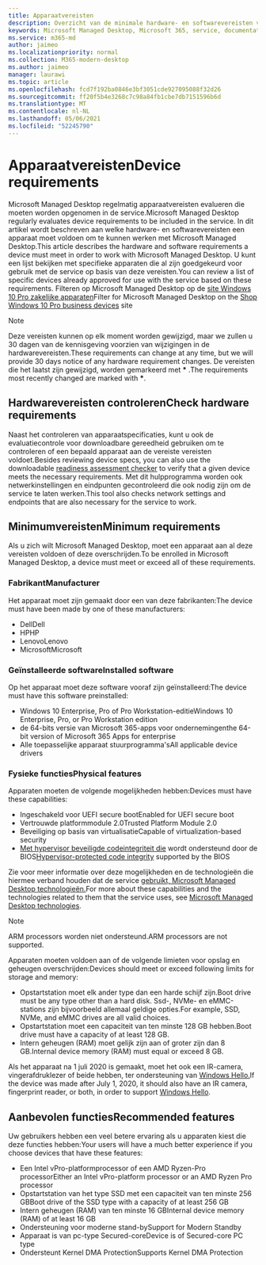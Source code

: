 ```yaml
---
title: Apparaatvereisten
description: Overzicht van de minimale hardware- en softwarevereisten voor apparaten om met apparaten te Microsoft Managed Desktop
keywords: Microsoft Managed Desktop, Microsoft 365, service, documentatie
ms.service: m365-md
author: jaimeo
ms.localizationpriority: normal
ms.collection: M365-modern-desktop
ms.author: jaimeo
manager: laurawi
ms.topic: article
ms.openlocfilehash: fcd7f192ba0846e3bf3051cde927095088f32d26
ms.sourcegitcommit: ff20f5b4e3268c7c98a84fb1cbe7db7151596b6d
ms.translationtype: MT
ms.contentlocale: nl-NL
ms.lasthandoff: 05/06/2021
ms.locfileid: "52245790"
---
```

# <a name="device-requirements"></a><span data-ttu-id="2654a-104">Apparaatvereisten</span><span class="sxs-lookup"><span data-stu-id="2654a-104">Device requirements</span></span>

<span data-ttu-id="2654a-105">Microsoft Managed Desktop regelmatig apparaatvereisten evalueren die moeten worden opgenomen in de service.</span><span class="sxs-lookup"><span data-stu-id="2654a-105">Microsoft Managed Desktop regularly evaluates device requirements to be included in the service.</span></span> <span data-ttu-id="2654a-106">In dit artikel wordt beschreven aan welke hardware- en softwarevereisten een apparaat moet voldoen om te kunnen werken met Microsoft Managed Desktop.</span><span class="sxs-lookup"><span data-stu-id="2654a-106">This article describes the hardware and software requirements a device must meet in order to work with Microsoft Managed Desktop.</span></span> <span data-ttu-id="2654a-107">U kunt een lijst bekijken met specifieke apparaten die al zijn goedgekeurd voor gebruik met de service op basis van deze vereisten.</span><span class="sxs-lookup"><span data-stu-id="2654a-107">You can review a list of specific devices already approved for use with the service based on these requirements.</span></span> <span data-ttu-id="2654a-108">Filteren op Microsoft Managed Desktop op de [site Windows 10 Pro zakelijke apparaten](https://www.microsoft.com/windowsforbusiness/view-all-devices)</span><span class="sxs-lookup"><span data-stu-id="2654a-108">Filter for Microsoft Managed Desktop on the [Shop Windows 10 Pro business devices](https://www.microsoft.com/windowsforbusiness/view-all-devices) site</span></span>

> [!NOTE]
> <span data-ttu-id="2654a-109">Deze vereisten kunnen op elk moment worden gewijzigd, maar we zullen u 30 dagen van de kennisgeving voorzien van wijzigingen in de hardwarevereisten.</span><span class="sxs-lookup"><span data-stu-id="2654a-109">These requirements can change at any time, but we will provide 30 days notice of any hardware requirement changes.</span></span> <span data-ttu-id="2654a-110">De vereisten die het laatst zijn gewijzigd, worden gemarkeerd met **\*** .</span><span class="sxs-lookup"><span data-stu-id="2654a-110">The requirements most recently changed are marked with **\***.</span></span> 

## <a name="check-hardware-requirements"></a><span data-ttu-id="2654a-111">Hardwarevereisten controleren</span><span class="sxs-lookup"><span data-stu-id="2654a-111">Check hardware requirements</span></span>

<span data-ttu-id="2654a-112">Naast het controleren van apparaatspecificaties, [](../get-ready/readiness-assessment-downloadable.md) kunt u ook de evaluatiecontrole voor downloadbare gereedheid gebruiken om te controleren of een bepaald apparaat aan de vereiste vereisten voldoet.</span><span class="sxs-lookup"><span data-stu-id="2654a-112">Besides reviewing device specs, you can also use the downloadable [readiness assessment checker](../get-ready/readiness-assessment-downloadable.md) to verify that a given device meets the necessary requirements.</span></span> <span data-ttu-id="2654a-113">Met dit hulpprogramma worden ook netwerkinstellingen en eindpunten gecontroleerd die ook nodig zijn om de service te laten werken.</span><span class="sxs-lookup"><span data-stu-id="2654a-113">This tool also checks network settings and endpoints that are also necessary for the service to work.</span></span>

## <a name="minimum-requirements"></a><span data-ttu-id="2654a-114">Minimumvereisten</span><span class="sxs-lookup"><span data-stu-id="2654a-114">Minimum requirements</span></span>

<span data-ttu-id="2654a-115">Als u zich wilt Microsoft Managed Desktop, moet een apparaat aan al deze vereisten voldoen of deze overschrijden.</span><span class="sxs-lookup"><span data-stu-id="2654a-115">To be enrolled in Microsoft Managed Desktop, a device must meet or exceed all of these requirements.</span></span>

### <a name="manufacturer"></a><span data-ttu-id="2654a-116">Fabrikant</span><span class="sxs-lookup"><span data-stu-id="2654a-116">Manufacturer</span></span>

<span data-ttu-id="2654a-117">Het apparaat moet zijn gemaakt door een van deze fabrikanten:</span><span class="sxs-lookup"><span data-stu-id="2654a-117">The device must have been made by one of these manufacturers:</span></span>

- <span data-ttu-id="2654a-118">Dell</span><span class="sxs-lookup"><span data-stu-id="2654a-118">Dell</span></span>
- <span data-ttu-id="2654a-119">HP</span><span class="sxs-lookup"><span data-stu-id="2654a-119">HP</span></span>
- <span data-ttu-id="2654a-120">Lenovo</span><span class="sxs-lookup"><span data-stu-id="2654a-120">Lenovo</span></span>
- <span data-ttu-id="2654a-121">Microsoft</span><span class="sxs-lookup"><span data-stu-id="2654a-121">Microsoft</span></span>


### <a name="installed-software"></a><span data-ttu-id="2654a-122">Geïnstalleerde software</span><span class="sxs-lookup"><span data-stu-id="2654a-122">Installed software</span></span>

<span data-ttu-id="2654a-123">Op het apparaat moet deze software vooraf zijn geïnstalleerd:</span><span class="sxs-lookup"><span data-stu-id="2654a-123">The device must have this software preinstalled:</span></span>

- <span data-ttu-id="2654a-124">Windows 10 Enterprise, Pro of Pro Workstation-editie</span><span class="sxs-lookup"><span data-stu-id="2654a-124">Windows 10 Enterprise, Pro, or Pro Workstation edition</span></span>
- <span data-ttu-id="2654a-125">de 64-bits versie van Microsoft 365-apps voor ondernemingen</span><span class="sxs-lookup"><span data-stu-id="2654a-125">the 64-bit version of Microsoft 365 Apps for enterprise</span></span> 
- <span data-ttu-id="2654a-126">Alle toepasselijke apparaat stuurprogramma's</span><span class="sxs-lookup"><span data-stu-id="2654a-126">All applicable device drivers</span></span>


### <a name="physical-features"></a><span data-ttu-id="2654a-127">Fysieke functies</span><span class="sxs-lookup"><span data-stu-id="2654a-127">Physical features</span></span>

<span data-ttu-id="2654a-128">Apparaten moeten de volgende mogelijkheden hebben:</span><span class="sxs-lookup"><span data-stu-id="2654a-128">Devices must have these capabilities:</span></span>

- <span data-ttu-id="2654a-129">Ingeschakeld voor UEFI secure boot</span><span class="sxs-lookup"><span data-stu-id="2654a-129">Enabled for UEFI secure boot</span></span> 
- <span data-ttu-id="2654a-130">Vertrouwde platformmodule 2.0</span><span class="sxs-lookup"><span data-stu-id="2654a-130">Trusted Platform Module 2.0</span></span> 
- <span data-ttu-id="2654a-131">Beveiliging op basis van virtualisatie</span><span class="sxs-lookup"><span data-stu-id="2654a-131">Capable of virtualization-based security</span></span> 
- <span data-ttu-id="2654a-132">[Met hypervisor beveiligde codeintegriteit die](/windows-hardware/drivers/bringup/device-guard-and-credential-guard) wordt ondersteund door de BIOS</span><span class="sxs-lookup"><span data-stu-id="2654a-132">[Hypervisor-protected code integrity](/windows-hardware/drivers/bringup/device-guard-and-credential-guard) supported by the BIOS</span></span>

<span data-ttu-id="2654a-133">Zie voor meer informatie over deze mogelijkheden en de technologieën die hiermee verband houden dat de service [gebruikt, Microsoft Managed Desktop technologieën.](../intro/technologies.md)</span><span class="sxs-lookup"><span data-stu-id="2654a-133">For more about these capabilities and the technologies related to them that the service uses, see [Microsoft Managed Desktop technologies](../intro/technologies.md).</span></span>

> [!NOTE]
> <span data-ttu-id="2654a-134">ARM processors worden niet ondersteund.</span><span class="sxs-lookup"><span data-stu-id="2654a-134">ARM processors are not supported.</span></span>

<span data-ttu-id="2654a-135">Apparaten moeten voldoen aan of de volgende limieten voor opslag en geheugen overschrijden:</span><span class="sxs-lookup"><span data-stu-id="2654a-135">Devices should meet or exceed following limits for storage and memory:</span></span>

- <span data-ttu-id="2654a-136">Opstartstation moet elk ander type dan een harde schijf zijn.</span><span class="sxs-lookup"><span data-stu-id="2654a-136">Boot drive must be any type other than a hard disk.</span></span> <span data-ttu-id="2654a-137">Ssd-, NVMe- en eMMC-stations zijn bijvoorbeeld allemaal geldige opties.</span><span class="sxs-lookup"><span data-stu-id="2654a-137">For example, SSD, NVMe, and eMMC drives are all valid choices.</span></span>
- <span data-ttu-id="2654a-138">Opstartstation moet een capaciteit van ten minste 128 GB hebben.</span><span class="sxs-lookup"><span data-stu-id="2654a-138">Boot drive must have a capacity of at least 128 GB.</span></span>
- <span data-ttu-id="2654a-139">Intern geheugen (RAM) moet gelijk zijn aan of groter zijn dan 8 GB.</span><span class="sxs-lookup"><span data-stu-id="2654a-139">Internal device memory (RAM) must equal or exceed 8 GB.</span></span>

<span data-ttu-id="2654a-140">Als het apparaat na 1 juli 2020 is gemaakt, moet het ook een IR-camera, vingerafdruklezer of beide hebben, ter ondersteuning van [Windows Hello.](/windows-hardware/design/device-experiences/windows-hello-enhanced-sign-in-security)</span><span class="sxs-lookup"><span data-stu-id="2654a-140">If the device was made after July 1, 2020, it should also have an IR camera, fingerprint reader, or both, in order to support [Windows Hello](/windows-hardware/design/device-experiences/windows-hello-enhanced-sign-in-security).</span></span>

## <a name="recommended-features"></a><span data-ttu-id="2654a-141">Aanbevolen functies</span><span class="sxs-lookup"><span data-stu-id="2654a-141">Recommended features</span></span>

<span data-ttu-id="2654a-142">Uw gebruikers hebben een veel betere ervaring als u apparaten kiest die deze functies hebben:</span><span class="sxs-lookup"><span data-stu-id="2654a-142">Your users will have a much better experience if you choose devices that have these features:</span></span>

- <span data-ttu-id="2654a-143">Een Intel vPro-platformprocessor of een AMD Ryzen-Pro processor</span><span class="sxs-lookup"><span data-stu-id="2654a-143">Either an Intel vPro-platform processor or an AMD Ryzen Pro processor</span></span>
- <span data-ttu-id="2654a-144">Opstartstation van het type SSD met een capaciteit van ten minste 256 GB</span><span class="sxs-lookup"><span data-stu-id="2654a-144">Boot drive of the SSD type with a capacity of at least 256 GB</span></span>
- <span data-ttu-id="2654a-145">Intern geheugen (RAM) van ten minste 16 GB</span><span class="sxs-lookup"><span data-stu-id="2654a-145">Internal device memory (RAM) of at least 16 GB</span></span>
- <span data-ttu-id="2654a-146">Ondersteuning voor moderne stand-by</span><span class="sxs-lookup"><span data-stu-id="2654a-146">Support for Modern Standby</span></span>
- <span data-ttu-id="2654a-147">Apparaat is van pc-type Secured-core</span><span class="sxs-lookup"><span data-stu-id="2654a-147">Device is of Secured-core PC type</span></span>
- <span data-ttu-id="2654a-148">Ondersteunt Kernel DMA Protection</span><span class="sxs-lookup"><span data-stu-id="2654a-148">Supports Kernel DMA Protection</span></span>
